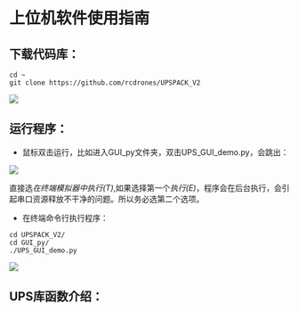 # 上位机软件使用指南

## 下载代码库：
```
cd ~
git clone https://github.com/rcdrones/UPSPACK_V2
```
![](https://github.com/rcdrones/UPSPACK_V2/raw/master/doc/img/sw1.png)

## 运行程序：
* 鼠标双击运行，比如进入GUI_py文件夹，双击UPS_GUI_demo.py，会跳出：

![](https://github.com/rcdrones/UPSPACK_V2/raw/master/doc/img/sw2.png)

直接选*在终端模拟器中执行(T)*,如果选择第一个*执行(E)*，程序会在后台执行，会引起串口资源释放不干净的问题。所以务必选第二个选项。

* 在终端命令行执行程序：
```
cd UPSPACK_V2/
cd GUI_py/
./UPS_GUI_demo.py 
```

![](https://github.com/rcdrones/UPSPACK_V2/raw/master/doc/img/sw3.png)

## UPS库函数介绍：

